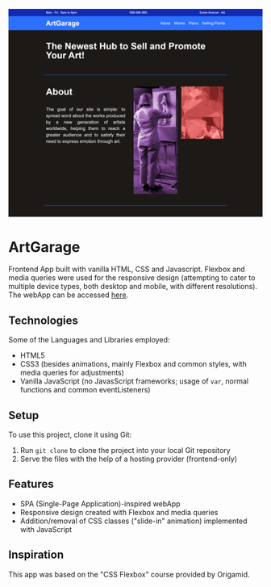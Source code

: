 ![ArtGarage](/images/ArtGarage.png)

# ArtGarage

Frontend App built with vanilla HTML, CSS and Javascript. Flexbox and media queries were used for the responsive design (attempting to cater to multiple device types, both desktop and mobile, with different resolutions). The webApp can be accessed [here](https://nothingnothings.github.io/ArtGarage/).

## Technologies

Some of the Languages and Libraries employed:

- HTML5
- CSS3 (besides animations, mainly Flexbox and common styles, with media queries for adjustments)
- Vanilla JavaScript (no JavasScript frameworks; usage of `var`, normal functions and common eventListeners)

## Setup

To use this project, clone it using Git:

1. Run `git clone` to clone the project into your local Git repository
2. Serve the files with the help of a hosting provider (frontend-only)

## Features

- SPA (Single-Page Application)-inspired webApp
- Responsive design created with Flexbox and media queries
- Addition/removal of CSS classes ("slide-in" animation) implemented with JavaScript

## Inspiration

This app was based on the "CSS Flexbox" course provided by Origamid.

